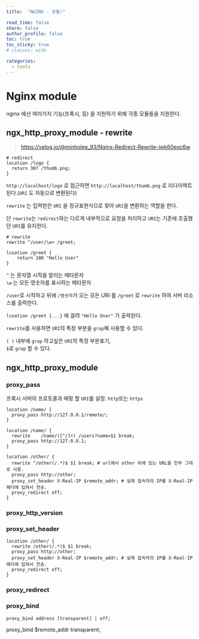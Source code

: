 ```yaml
---
title:  "NGINX - 모듈!"

read_time: false
share: false
author_profile: false
toc: true
toc_sticky: true
# classes: wide

categories:
  - tools
---
```


# Nginx module

nginx 에선 여러가지 기능(프록시, 등) 을 지원하기 위해 각종 모듈들을 지원한다.  



## ngx_http_proxy_module - rewrite

> https://velog.io/@minholee_93/Nginx-Redirect-Rewrite-iwk60eoc6w


```nginx
# redirect
location /logo {
  return 307 /thumb.png;
}
```

`http://localhost/logo` 로 접근하면 `http://localhost/thumb.png` 로 리다이렉트 된다.(`URI` 도 자동으로 변환된다)  

`rewrite` 는 입력받은 `URI` 을 정규표현식으로 찾아 `URI`을 변환하는 역할을 한다.  

단 `rewrite`는 `redirect`와는 다르게 내부적으로 요청을 처리하고 `URI`는 기존에 호출했던 `URI`를 유지한다.  

```nginx
# rewrite
rewrite ^/user/\w+ /greet;

lcoation /greet {
	return 200 "Hello User"
}
```

`^` 는 문자열 시작을 알리는 메타문자  
`\w` 는 모든 영숫자를 표시하는 메타문자  


`/user`로 시작하고 뒤에 `/영숫자`가 오는 모든 URI 를 `/greet` 로 `rewrite` 하여 서버 리소스를 출력한다.   

`lcoation /greet {...}` 에 걸려 `"Hello User"` 가 출력된다.  

`rewrite`를 사용하면 `URI`의 특정 부분을 `grap`해 사용할 수 있다.  

`( )` 내부에 `grap` 하고싶은 `URI`의 특정 부분표기,  
`$`로 `grap` 할 수 있다.  




## ngx_http_proxy_module

### proxy_pass

프록시 서버의 프로토콜과 매핑 할 `URI`를 설정. `http`또는 `https`  

```nginx
location /name/ {
  proxy_pass http://127.0.0.1/remote/;
}
```

```nginx
location /name/ {
  rewrite    /name/([^/]+) /users?name=$1 break;
  proxy_pass http://127.0.0.1;
}
```

```nginx
location /other/ {
  rewrite ^/other(/.*)$ $1 break; # url에서 other 뒤에 있는 URL을 전부 그대로 사용.
  proxy_pass http://other;
  proxy_set_header X-Real-IP $remote_addr; # 실제 접속자의 IP를 X-Real-IP 헤더에 입혀서 전송.
  proxy_redirect off;
}
```


### proxy_http_version

### proxy_set_header

```nginx
location /other/ {
  rewrite /other(/.*)$ $1 break;
  proxy_pass http://other;
  proxy_set_header X-Real-IP $remote_addr; # 실제 접속자의 IP를 X-Real-IP 헤더에 입혀서 전송.
  proxy_redirect off;
}
```

### proxy_redirect

### proxy_bind  

`proxy_bind address [transparent] | off;`

proxy_bind $remote_addr transparent;
